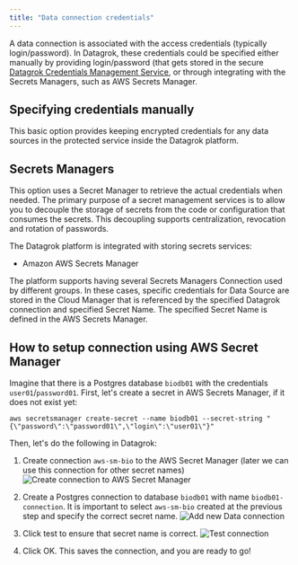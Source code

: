 ```yaml
---
title: "Data connection credentials"
---
```


A data connection is associated with the access credentials (typically login/password). In Datagrok, these credentials
could be specified either manually by providing login/password (that gets stored in the
secure [Datagrok Credentials Management Service](../govern/security.md#credentials), or through integrating with the
Secrets Managers, such as AWS Secrets Manager.

## Specifying credentials manually

This basic option provides keeping encrypted credentials for any data sources in the protected service inside the
Datagrok platform.

## Secrets Managers

This option uses a Secret Manager to retrieve the actual credentials when needed. The primary purpose of a secret
management services is to allow you to decouple the storage of secrets from the code or configuration that consumes the
secrets. This decoupling supports centralization, revocation and rotation of passwords.

The Datagrok platform is integrated with storing secrets services:

* Amazon AWS Secrets Manager

The platform supports having several Secrets Managers Connection used by different groups. In these cases, specific
credentials for Data Source are stored in the Cloud Manager that is referenced by the specified Datagrok connection and
specified Secret Name. The specified Secret Name is defined in the AWS Secrets Manager.

## How to setup connection using AWS Secret Manager

Imagine that there is a Postgres database `biodb01` with the credentials `user01`/`password01`. First, let's create a
secret in AWS Secrets Manager, if it does not exist yet:

```shell
aws secretsmanager create-secret --name biodb01 --secret-string "{\"password\":\"password01\",\"login\":\"user01\"}"
```

Then, let's do the following in Datagrok:

1. Create connection `aws-sm-bio` to the AWS Secret Manager (later we can use this connection for other secret names)
   ![Create connection to AWS Secret Manager](data-connection-secret-p01.png)

2. Create a Postgres connection to database `biodb01` with name `biodb01-connection`. It is important to select
   `aws-sm-bio` created at the previous step and specify the correct secret name.
   ![Add new Data connection](data-connection-secret-p02.png)

3. Click test to ensure that secret name is correct.
   ![Test connection](data-connection-secret-p03.png)

4. Click OK. This saves the connection, and you are ready to go!
